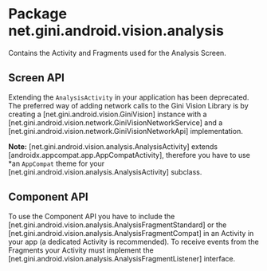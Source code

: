 # Package net.gini.android.vision.analysis

Contains the Activity and Fragments used for the Analysis Screen.

## Screen API

Extending the `AnalysisActivity` in your application has been deprecated. The preferred way of adding network calls to the Gini Vision
Library is by creating a [net.gini.android.vision.GiniVision] instance with a [net.gini.android.vision.network.GiniVisionNetworkService] and
a [net.gini.android.vision.network.GiniVisionNetworkApi] implementation.

**Note:** [net.gini.android.vision.analysis.AnalysisActivity] extends [androidx.appcompat.app.AppCompatActivity], therefore you have to use
*an `AppCompat` theme for your [net.gini.android.vision.analysis.AnalysisActivity] subclass.

## Component API

To use the Component API you have to include the [net.gini.android.vision.analysis.AnalysisFragmentStandard] or the
[net.gini.android.vision.analysis.AnalysisFragmentCompat] in an Activity in your app (a dedicated Activity is recommended). To receive
events from the Fragments your Activity must implement the [net.gini.android.vision.analysis.AnalysisFragmentListener] interface.
